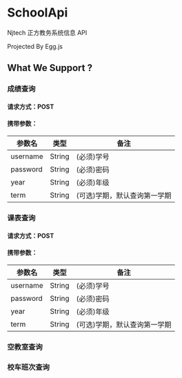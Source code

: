 # SchoolApi

Njtech 正方教务系统信息 API

Projected By Egg.js

## What We Support ?

### 成绩查询

#### 请求方式：POST

#### 携带参数：

| 参数名   | 类型   | 备注                         |
| -------- | ------ | ---------------------------- |
| username | String | (必须)学号                   |
| password | String | (必须)密码                   |
| year     | String | (必须)年级                   |
| term     | String | (可选)学期，默认查询第一学期 |

### 课表查询

#### 请求方式：POST

#### 携带参数：

| 参数名   | 类型   | 备注                         |
| -------- | ------ | ---------------------------- |
| username | String | (必须)学号                   |
| password | String | (必须)密码                   |
| year     | String | (必须)年级                   |
| term     | String | (可选)学期，默认查询第一学期 |

### 空教室查询

### 校车班次查询